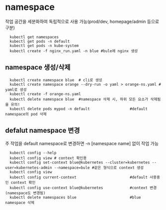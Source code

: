 # namespace
 작업 공간을 세분화하여 독립적으로 사용 가능(prod/dev, homepage/admin 등으로 구분)
 
      kubectl get namespaces
      kubectl get pods -n default
      kubectl get pods -n kube-system
      kubectl create -f nginx_run.yaml -n blue #bule에 nginx 생성
      
## namespace 생성/삭제      
      kubectl create namespace blue  # cli로 생성
      kubectl create namespace orange --dry-run -o yaml > orange-ns.yaml # yaml로 생성
      kubectl create -f orange-ns.yaml
      kubectl delete namespace blue  #namespace 삭제 시, 하위 모든 요소가 삭제됨을 유의!
      kubectl delete pods mypod -n default                  #default namespace의 pod 삭제
      
## defalut namespace 변경
 주 작업을 default namespace로 변경하면 -n [namespace name] 없이 작업 가능
 
      kubectl config --help
      kubectl config view # context 확인용
      kubectl config set-context blue@kubernetes --cluster=kubernetes --user=kubernetes-admin --namespace=bule #같은 형식으로 context 생성
      kubectl config view 
      kubectl config current-context                        #default 사용중인 context 확인
      kubectl config use-context blue@kubernetes            #context 변경(namespace도 변경됨)
      kubectl delete namespaces blue                        #blue namespace 삭제
      
